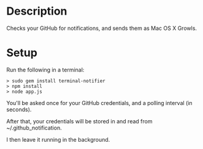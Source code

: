 # Description
Checks your GitHub for notifications, and sends them as Mac OS X Growls.

# Setup
Run the following in a terminal:

	> sudo gem install terminal-notifier
	> npm install
	> node app.js
	
You'll be asked once for your GitHub credentials, and a polling interval (in seconds).
 
After that, your credentials will be stored in and read from ~/.github_notification.

I then leave it running in the background.

